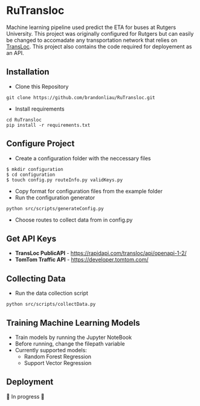 # RuTransloc
Machine learning pipeline used predict the ETA for buses at Rutgers University. This project was originally configured for Rutgers but can easily be changed to accomadate any transportation network that relies on [TransLoc](https://transloc.com/). This project also contains the code required for deployement as an API.

## Installation
- Clone this Repository
```
git clone https://github.com/brandonliau/RuTransloc.git
```
- Install requirements
```
cd RuTransloc
pip install -r requirements.txt
```

## Configure Project
- Create a configuration folder with the neccessary files
```
$ mkdir configuration
$ cd configuration
$ touch config.py routeInfo.py validKeys.py
```
- Copy format for configuration files from the example folder
- Run the configuration generator
```
python src/scripts/generateConfig.py
```
- Choose routes to collect data from in config.py

## Get API Keys
- **TransLoc PublicAPI** - https://rapidapi.com/transloc/api/openapi-1-2/
- **TomTom Traffic API** - https://developer.tomtom.com/

## Collecting Data
- Run the data collection script
```
python src/scripts/collectData.py
```

## Training Machine Learning Models
- Train models by running the Jupyter NoteBook
- Before running, change the filepath variable
- Currently supported models:
    - Random Forest Regression
    - Support Vector Regression

## Deployment
🚧 In progress 🚧